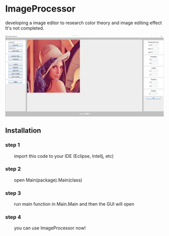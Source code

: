 # ImageProcessor
developing a image editor to research color theory and image editing effect  
It's not completed.  
  
![image](https://github.com/SNinjo/ImageProcessor/blob/main/img/github/screenshot.png)

## Installation

### step 1
&emsp;&emsp;import this code to your IDE (Eclipse, Intellj, etc)

### step 2
&emsp;&emsp;open Main(package).Main(class)

### step 3
&emsp;&emsp;run main function in Main.Main and then the GUI will open

### step 4
&emsp;&emsp;you can use ImageProcessor now!
